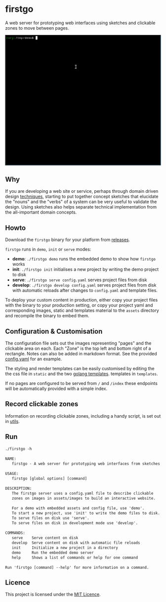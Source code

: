 # firstgo

A web server for prototyping web interfaces using sketches and clickable
zones to move between pages.

![](recording.gif)

## Why

If you are developing a web site or service, perhaps through domain
driven design [techniques](https://en.wikipedia.org/wiki/Event_storming),
starting to put together concept sketches that elucidate the "nouns" and
the "verbs" of a system can be very useful to validate the design. Using
sketches also helps separate technical implementation from the
all-important domain concepts.

## Howto

Download the `firstgo` binary for your platform from
[releases](https://github.com/rorycl/firstgo/releases).

`firstgo` runs in `demo`, `init` or `serve` modes:

* **demo**: `./firstgo demo` runs the embedded demo to show how
  `firstgo` works
* **init**: `./firstgo init` initialises a new project by writing the
  demo project to disk
* **serve**: `./firstgo serve config.yaml` serves project files from
  disk
* **develop**: `./firstgo develop config.yaml` serves project files from
  disk with automatic reloads after changes to `config.yaml` and
  template files.

To deploy your custom content in production, either copy your project
files with the binary to your production setting, or copy your project
yaml and corresponding images, static and templates material to the
`assets` directory and recompile the binary to embed them.

## Configuration & Customisation

The configuration file sets out the images representing "pages" and the
clickable area on each. Each "Zone" is the top left and bottom right of
a rectangle. Notes can also be added in markdown format. See the
provided [config.yaml](./config.yaml) for an example.

The styling and render templates can be easily customised by editing the
the css file in `static` and the two [golang
templates](https://www.digitalocean.com/community/tutorials/how-to-use-templates-in-go).
templates in `templates`.

If no pages are configured to be served from `/` and `/index` these
endpoints will be automatically provided with a simple index.

## Record clickable zones

Information on recording clickable zones, including a handy script, is
set out in [utils](./utils/).

## Run

```
./firstgo -h

NAME:
   firstgo - A web server for prototyping web interfaces from sketches

USAGE:
   firstgo [global options] [command]

DESCRIPTION:
   The firstgo server uses a config.yaml file to describe clickable
   zones on images in assets/images to build an interactive website.
   
   For a demo with embedded assets and config file, use 'demo'.
   To start a new project, use 'init' to write the demo files to disk.
   To serve files on disk use 'serve'.
   To serve files on disk in development mode use 'develop'.

COMMANDS:
   serve    Serve content on disk
   develop  Serve content on disk with automatic file reloads
   init     Initialize a new project in a directory
   demo     Run the embedded demo server
   help     Shows a list of commands or help for one command

Run 'firstgo [command] --help' for more information on a command.
```

## Licence

This project is licensed under the [MIT Licence](LICENCE).
